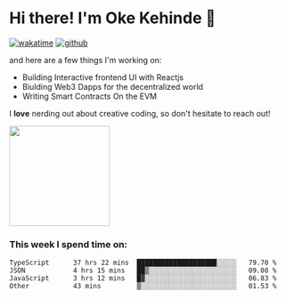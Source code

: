 # Hi there! I'm Oke Kehinde :cowboy_hat_face:

[![wakatime](https://wakatime.com/badge/user/5f3f42a0-7b4f-4c4b-b2da-012c5ac2fa62.svg)](https://wakatime.com/@5f3f42a0-7b4f-4c4b-b2da-012c5ac2fa62)
[![github](https://img.shields.io/github/followers/okeken?logo=github&style=plastic)](https://github.com/okeken?tab=followers)

and here are a few things I'm working on:

- Building Interactive frontend UI with Reactjs
- Biulding Web3 Dapps for the decentralized world
- Writing Smart Contracts On the EVM

I **love** nerding out about creative coding, so don't hesitate to reach out!


<img height="180em" src="https://github-readme-stats.vercel.app/api?username=okeken&show_icons=true&hide_border=true&&count_private=true&include_all_commits=true" />

### This week I spend time on:

<!--START_SECTION:waka-->

```text
TypeScript      37 hrs 22 mins  ████████████████████░░░░░   79.70 %
JSON            4 hrs 15 mins   ██▒░░░░░░░░░░░░░░░░░░░░░░   09.08 %
JavaScript      3 hrs 12 mins   █▓░░░░░░░░░░░░░░░░░░░░░░░   06.83 %
Other           43 mins         ▒░░░░░░░░░░░░░░░░░░░░░░░░   01.53 %
```

<!--END_SECTION:waka-->
